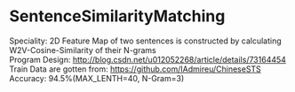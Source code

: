 # SentenceSimilarityMatching

Speciality: 2D Feature Map of two sentences is constructed by calculating W2V-Cosine-Similarity of their N-grams<br>
Program Design: http://blog.csdn.net/u012052268/article/details/73164454<br>
Train Data are gotten from: https://github.com/IAdmireu/ChineseSTS<br>
Accuracy: 94.5%(MAX_LENTH=40, N-Gram=3)<br>

